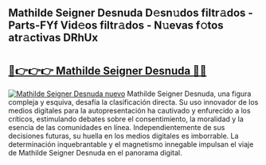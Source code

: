 ## Mathilde Seigner Desnuda D𝚎sn𝚞dos filtr𝚊dos - Parts-FYf Vid𝚎os filtr𝚊dos - N𝚞evas f𝚘tos atr𝚊ctivas DRhUx

# <h2><a href="http://mbbbqj.tromn.icu/?c=Mathilde+Seigner+Desnuda">🔗👉👉👉 Mathilde Seigner Desnuda 🔗🔗</a></h2>

[![Mathilde Seigner Desnuda nuevo](https://i.imgur.com/pEAQMta.gif)](http://mbbbqj.tromn.icu/?c=Mathilde+Seigner+Desnuda)
Mathilde Seigner Desnuda, una figura compleja y esquiva, desafía la clasificación directa. Su uso innovador de los medios digitales para la autopresentación ha cautivado y enfurecido a los críticos, estimulando debates sobre el consentimiento, la moralidad y la esencia de las comunidades en línea. Independientemente de sus decisiones futuras, su huella en los medios digitales es imborrable. La determinación inquebrantable y el magnetismo innegable impulsan el viaje de Mathilde Seigner Desnuda en el panorama digital.
